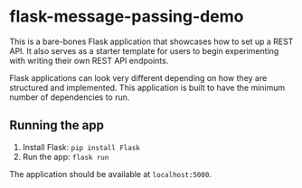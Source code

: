 # flask-message-passing-demo
This is a bare-bones Flask application that showcases how to set up a REST API. It also serves as a starter template for users to begin experimenting with writing their own REST API endpoints.

Flask applications can look very different depending on how they are structured and implemented. This application is built to have the minimum number of dependencies to run.

## Running the app
1. Install Flask: `pip install Flask`
2. Run the app: `flask run`

The application should be available at `localhost:5000`.